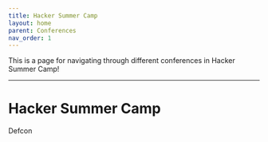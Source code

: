 ```yaml
---
title: Hacker Summer Camp
layout: home
parent: Conferences
nav_order: 1
---
```


This is a page for navigating through different conferences in Hacker Summer Camp!

----
# Hacker Summer Camp

Defcon
